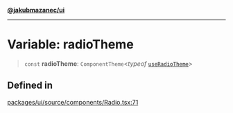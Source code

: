 [**@jakubmazanec/ui**](../README.md)

---

# Variable: radioTheme

> `const` **radioTheme**: `ComponentTheme`\<_typeof_
> [`useRadioTheme`](../functions/useRadioTheme.md)\>

## Defined in

[packages/ui/source/components/Radio.tsx:71](https://github.com/jakubmazanec/tools/blob/a4967209f10f2b04ade958bd873ac46f1290cee7/packages/ui/source/components/Radio.tsx#L71)
